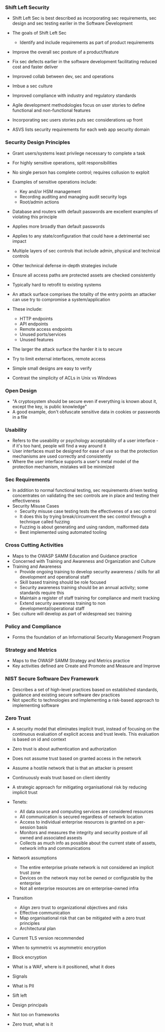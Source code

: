 
### Shift Left Security

- Shift Left Sec is best described as incorporating sec requirements, sec design and sec testing eariler in the Software Development
- The goals of Shift Left Sec
	- Identify and include requirements as part of product requirements
- Improve the overall sec posture of a product/feature
- Fix sec defects earlier in the software development facilitating reduced cost and faster deliver
- Improved collab between dev, sec and operations
- Imbue a sec culture
- Improved compliance with industry and regulatory standards

- Agile development methodologies focus on user stories to define functional and non-functional features
- Incorporating sec users stories puts sec considerations up front
- ASVS lists security requirements for each web app security domain

### Security Design Principles

- Grant users/systems least privilege necessary to complete a task
- For highly sensitive operations, split responsibilities
- No single person has complete control; requires collusion to exploit
- Examples of sensitive operations include:
	- Key and/or HSM management
	- Recording auditing and managing audit security logs
	- Root/admin actions
- Database and routers with default passwords are excellent examples of violating this principle
- Applies more broadly than default passwords
- Applies to any state/configuration that could have a detrimental sec impact
- Multiple layers of sec controls that include admin, physical and technical controls
- Other technical defense in-depth strategies include
- Ensure all access paths are protected assets are checked consistently
- Typically hard to retrofit to existing systems

- An attack surface comprises the totality of the entry points an attacker can use try to compromise a system/application
- These include:
	- HTTP endpoints
	- API endpoints
	- Remote access endpoints
	- Unused ports/services
	- Unused features
- The larger the attack surface the harder it is to secure
- Try to limit external interfaces, remote access
- Simple small designs are easy to verify
- Contrast the simplicity of ACLs in Unix vs Windows

### Open Design

- "A cryptosystem should be secure even if everything is known about it, except the key, is public knowledge"
- A good example, don't obfuscate sensitive data in cookies or passwords in a file

### Usability

- Refers to the useability or psychology acceptability of a user interface - if it's too hard, people will find a way around it
- User interfaces must be designed for ease of use so that the protection mechanisms are used correctly and consistently
- Where the user interface supports a user's metal model of the protection mechanism, mistakes will be minimized

### Sec Requirements

- In addition to normal functional testing, sec requirements driven testing concentrates on validating the sec controls are in place and testing their effectiveness
- Security Misuse Cases
	- Security misuse case testing tests the effectivenes of a sec control
	- It does this by trying break/circumvent the sec control through a technique called fuzzing
	- Fuzzing is about generating and using random, malformed data
	- Best implemented using automated tooling


### Cross Cutting Activities

- Maps to the OWASP SAMM Education and Guidance practice
- Concerned with Training and Awareness and Organization and Culture
- Training and Awareness
	- Provide ongoing training to develop security awareness / skills for all development and operational staff
	- Skill based training should be role focused
	- Security awareness training should be an annual activity; some standards require this
	- Maintain a register of staff training for compliance and merit tracking
	- Extend security awareness training to non developmental/operational staff
- Sec culture will develop as part of widespread sec training

### Policy and Compliance

- Forms the foundation of an Informational Security Management Program

### Strategy and Metrics

- Maps to the OWASP SAMM Strategy and Metrics practice
- Key activities defined are Create and Promote and Measure and Improve

### NIST Secure Software Dev Framework

- Describes a set of high-level practices based on established standards, guidance and existing secure software dev practices
- Not specific to technologies and implementing a risk-based approach to implementing software

### Zero Trust

- A security model that eliminates implicit trust, instead of focusing on the continuous evaluation of explicit access and trust levels. This evaluation is based on id and context
- Zero trust is about authentication and authorization
- Does not assume trust based on granted access in the network
- Assume a hostile network that is that an attacker is present
- Continuously evals trust based on client identity
- A strategic approach for mitigating organisational risk by reducing implicit trust
- Tenets:
	- All data source and computing services are considered resources
	- All communication is secured regardless of network location
	- Access to individual enterprise resources is granted on a per-session basis
	- Monitors and measures the integrity and security posture of all owned and associated assests
	- Collects as much info as possible about the current state of assets, network infra and communications
- Network assumptions
	- The entire enterprise private network is not considered an implicit trust zone
	- Devices on the network may not be owned or configurable by the enterprise
	- Not all enterprise resources are on enterprise-owned infra
- Transition
	- Align zero trust to organizational objectives and risks
	- Effective communication
	- Map organisational risk that can be mitigated with a zero trust principles
	- Architectural plan


- Current TLS version recommended
- When to symmetric vs asymmetric encryption
- Block encryption
- What is a WAF, where is it positioned, what it does
- Signals 
- What is PII
- Sift left
- Design principals
- Not too on frameworks
- Zero trust, what is it